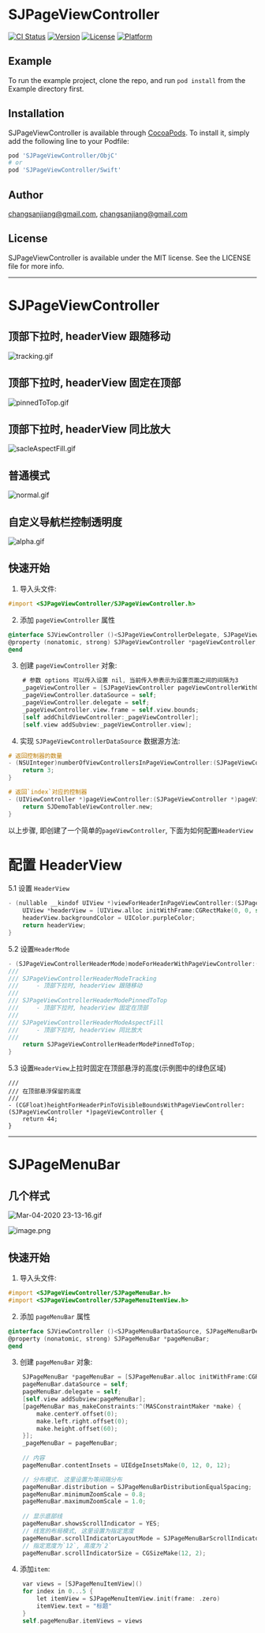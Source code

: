 # SJPageViewController

[![CI Status](https://img.shields.io/travis/changsanjiang@gmail.com/SJPageViewController.svg?style=flat)](https://travis-ci.org/changsanjiang@gmail.com/SJPageViewController)
[![Version](https://img.shields.io/cocoapods/v/SJPageViewController.svg?style=flat)](https://cocoapods.org/pods/SJPageViewController)
[![License](https://img.shields.io/cocoapods/l/SJPageViewController.svg?style=flat)](https://cocoapods.org/pods/SJPageViewController)
[![Platform](https://img.shields.io/cocoapods/p/SJPageViewController.svg?style=flat)](https://cocoapods.org/pods/SJPageViewController)

## Example

To run the example project, clone the repo, and run `pod install` from the Example directory first.

## Installation

SJPageViewController is available through [CocoaPods](https://cocoapods.org). To install
it, simply add the following line to your Podfile:

```ruby
pod 'SJPageViewController/ObjC'
# or  
pod 'SJPageViewController/Swift'
```

## Author

changsanjiang@gmail.com, changsanjiang@gmail.com

## License

SJPageViewController is available under the MIT license. See the LICENSE file for more info.


___

# SJPageViewController


## 顶部下拉时, headerView 跟随移动

![tracking.gif](https://upload-images.jianshu.io/upload_images/2318691-dae7ac82261576a5.gif?imageMogr2/auto-orient/strip)

## 顶部下拉时, headerView 固定在顶部

![pinnedToTop.gif](https://upload-images.jianshu.io/upload_images/2318691-aff58d85caa69fb3.gif?imageMogr2/auto-orient/strip)

## 顶部下拉时, headerView 同比放大

![sacleAspectFill.gif](https://upload-images.jianshu.io/upload_images/2318691-b021b5c1a6099bc6.gif?imageMogr2/auto-orient/strip)

## 普通模式

![normal.gif](https://upload-images.jianshu.io/upload_images/2318691-bafc820aa9f27985.gif?imageMogr2/auto-orient/strip)

## 自定义导航栏控制透明度

![alpha.gif](https://upload-images.jianshu.io/upload_images/2318691-16066ab069b338f1.gif?imageMogr2/auto-orient/strip)

## 快速开始

1. 导入头文件:
```Objective-C
#import <SJPageViewController/SJPageViewController.h>
```

2. 添加 `pageViewController` 属性

```Objective-C
@interface SJViewController ()<SJPageViewControllerDelegate, SJPageViewControllerDataSource>
@property (nonatomic, strong) SJPageViewController *pageViewController;
@end
```

3. 创建 `pageViewController` 对象:

```Objective-C
    # 参数 options 可以传入设置 nil, 当前传入参表示为设置页面之间的间隔为3
    _pageViewController = [SJPageViewController pageViewControllerWithOptions:@{SJPageViewControllerOptionInterPageSpacingKey:@(3)}];
    _pageViewController.dataSource = self;
    _pageViewController.delegate = self;
    _pageViewController.view.frame = self.view.bounds;
    [self addChildViewController:_pageViewController];
    [self.view addSubview:_pageViewController.view]; 
```

4. 实现 `SJPageViewControllerDataSource` 数据源方法:

```Objective-C
# 返回控制器的数量
- (NSUInteger)numberOfViewControllersInPageViewController:(SJPageViewController *)pageViewController {
    return 3;
}

# 返回`index`对应的控制器
- (UIViewController *)pageViewController:(SJPageViewController *)pageViewController viewControllerAtIndex:(NSInteger)index {
    return SJDemoTableViewController.new;
}
```

以上步骤, 即创建了一个简单的`pageViewController`, 下面为如何配置`HeaderView`

# 配置 HeaderView 

5.1 设置 `HeaderView`

```Objective-C
- (nullable __kindof UIView *)viewForHeaderInPageViewController:(SJPageViewController *)pageViewController {
    UIView *headerView = [UIView.alloc initWithFrame:CGRectMake(0, 0, self.view.bounds.size.width, 375)];
    headerView.backgroundColor = UIColor.purpleColor;
    return headerView;
}

```

5.2 设置`HeaderMode`

```Objective-C
- (SJPageViewControllerHeaderMode)modeForHeaderWithPageViewController:(SJPageViewController *)pageViewController {
///
/// SJPageViewControllerHeaderModeTracking
///     - 顶部下拉时, headerView 跟随移动
///
/// SJPageViewControllerHeaderModePinnedToTop
///     - 顶部下拉时, headerView 固定在顶部
///
/// SJPageViewControllerHeaderModeAspectFill
///     - 顶部下拉时, headerView 同比放大
///
    return SJPageViewControllerHeaderModePinnedToTop;
}
```

5.3 设置`HeaderView`上拉时固定在顶部悬浮的高度(示例图中的绿色区域)

```
///
/// 在顶部悬浮保留的高度
///
- (CGFloat)heightForHeaderPinToVisibleBoundsWithPageViewController:(SJPageViewController *)pageViewController {
    return 44;
}
```

____


# SJPageMenuBar

## 几个样式

![Mar-04-2020 23-13-16.gif](https://upload-images.jianshu.io/upload_images/2318691-e00ff572d5c548d2.gif?imageMogr2/auto-orient/strip)

![image.png](https://upload-images.jianshu.io/upload_images/2318691-1d1737955b14e15b.png?imageMogr2/auto-orient/strip%7CimageView2/2/w/1240)

## 快速开始

1. 导入头文件:
```Objective-C
#import <SJPageViewController/SJPageMenuBar.h>
#import <SJPageViewController/SJPageMenuItemView.h>
```

2. 添加 `pageMenuBar` 属性

```Objective-C
@interface SJViewController ()<SJPageMenuBarDataSource, SJPageMenuBarDelegate>
@property (nonatomic, strong) SJPageMenuBar *pageMenuBar;
@end
```

3. 创建 `pageMenuBar` 对象:

```Objective-C
    SJPageMenuBar *pageMenuBar = [SJPageMenuBar.alloc initWithFrame:CGRectZero];
    pageMenuBar.dataSource = self;
    pageMenuBar.delegate = self;
    [self.view addSubview:pageMenuBar];
    [pageMenuBar mas_makeConstraints:^(MASConstraintMaker *make) {
        make.centerY.offset(0);
        make.left.right.offset(0);
        make.height.offset(60);
    }];
    _pageMenuBar = pageMenuBar;
    
    // 内容
    pageMenuBar.contentInsets = UIEdgeInsetsMake(0, 12, 0, 12);

    // 分布模式. 这里设置为等间隔分布
    pageMenuBar.distribution = SJPageMenuBarDistributionEqualSpacing;
    pageMenuBar.minimumZoomScale = 0.8;
    pageMenuBar.maximumZoomScale = 1.0;
    
    // 显示底部线
    pageMenuBar.showsScrollIndicator = YES;
    // 线宽的布局模式, 这里设置为指定宽度
    pageMenuBar.scrollIndicatorLayoutMode = SJPageMenuBarScrollIndicatorLayoutModeSpecifiedWidth;
    // 指定宽度为`12`, 高度为`2`
    pageMenuBar.scrollIndicatorSize = CGSizeMake(12, 2);
```

4. 添加`item`:

```Objective-C
    var views = [SJPageMenuItemView]()
    for index in 0...5 {
        let itemView = SJPageMenuItemView.init(frame: .zero)
        itemView.text = "标题"
    }
    self.pageMenuBar.itemViews = views
```
